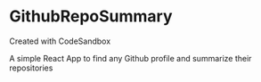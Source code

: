 # GithubRepoSummary
Created with CodeSandbox

A simple React App to find any Github profile and summarize their repositories
